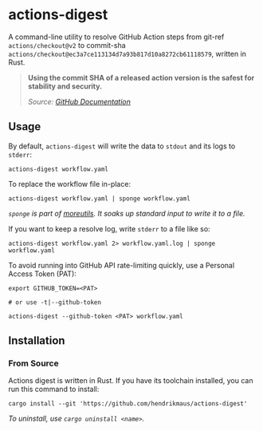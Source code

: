 # actions-digest

A command-line utility to resolve GitHub Action steps from git-ref `actions/checkout@v2` to commit-sha `actions/checkout@ec3a7ce113134d7a93b817d10a8272cb61118579`, written in Rust.

> **Using the commit SHA of a released action version is the safest for stability and security.**
>
> _Source: [GitHub Documentation]_

[GitHub Documentation]: https://docs.github.com/en/actions/learn-github-actions/workflow-syntax-for-github-actions#jobsjob_idstepsuses

## Usage

By default, `actions-digest` will write the data to `stdout` and its logs to `stderr`:

```shell
actions-digest workflow.yaml
```

To replace the workflow file in-place:

```shell
actions-digest workflow.yaml | sponge workflow.yaml
```

_`sponge` is part of [moreutils](https://joeyh.name/code/moreutils/). It soaks up standard input to write it to a file._

If you want to keep a resolve log, write `stderr` to a file like so:

```shell
actions-digest workflow.yaml 2> workflow.yaml.log | sponge workflow.yaml
```

To avoid running into GitHub API rate-limiting quickly, use a Personal Access Token (PAT):

```shell
export GITHUB_TOKEN=<PAT>

# or use -t|--github-token

actions-digest --github-token <PAT> workflow.yaml
```

## Installation

### From Source

Actions digest is written in Rust. If you have its toolchain installed, you can run this command to install:

```shell
cargo install --git 'https://github.com/hendrikmaus/actions-digest'
```


_To uninstall, use `cargo uninstall <name>`._
